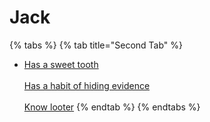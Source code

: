 # Jack

{% tabs %}
{% tab title="Second Tab" %}
* [Has a sweet tooth](https://armless-detective-wiki.gitbook.io/wiki/clues/hallowen-clues-2025/has-a-sweet-tooth)\
  \
  [Has a habit of hiding evidence](https://armless-detective-wiki.gitbook.io/wiki/clues/hallowen-clues-2025/has-a-habit-of-hiding-evidence) \
  \
  [Know looter](https://armless-detective-wiki.gitbook.io/wiki/clues/hallowen-clues-2025/know-looter)
{% endtab %}
{% endtabs %}



